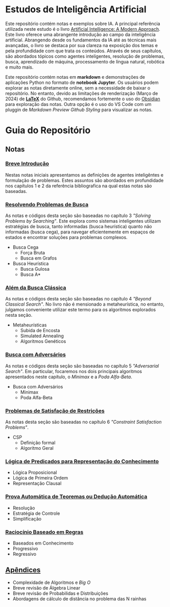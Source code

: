 # Estudos de Inteligência Artificial

Este repositório contém notas e exemplos sobre IA. A principal referência utilizada neste estudo é o livro [Artificial Intelligence: A Modern Approach](https://aima.cs.berkeley.edu/). Este livro oferece uma abrangente introdução ao campo da inteligência artificial. Abrangendo desde os fundamentos da IA até as técnicas mais avançadas, o livro se destaca por sua clareza na exposição dos temas e pela profundidade com que trata os conteúdos. Através de seus capítulos, são abordados tópicos como agentes inteligentes, resolução de problemas, busca, aprendizado de máquina, processamento de língua natural, robótica e muito mais.

Este repositório contém notas em **markdown** e demonstrações de aplicações Python no formato de **notebook Jupyter**. Os usuários podem explorar as notas diretamente online, sem a necessidade de baixar o repositório. No entanto, devido as limitações de renderização (Março de 2024) de **[LaTeX](https://github.com/KaTeX/KaTeX/blob/5806b240b342b964bcde3441d3ae7bfa7222c3b4/docs/support_table.md)** do Github, recomendamos fortemente o uso do [Obsidian](https://obsidian.md/) para exploração das notas. Outra opção é o uso do VS Code com um pluggin de *Markdown Preview Github Styling* para visualizar as notas.

# Guia do Repositório

## Notas

### [Breve Introdução](./notas/ch0/README.md)

Nestas notas iniciais apresentamos as definições de agentes inteligêntes e formulação de problemas. Estes assuntos são abordados em profundidade nos capítulos 1 e 2 da referência bibliografica na qual estas notas são baseadas.

### [Resolvendo Problemas de Busca](./notas/ch1/README.md)

As notas e códigos desta seção são baseadas no capítulo 3 *"Solving Problems by Searching"*. Este explora como sistemas inteligentes utilizam estratégias de busca, tanto informadas (busca heurística) quanto não informadas (busca cega), para navegar eficientemente em espaços de estados e encontrar soluções para problemas complexos.

- Busca Cega
    - Força Bruta
    - Busca em Grafos
- Busca Heurística
    - Busca Gulosa
    - Busca A*

### [Além da Busca Clássica](./notas/ch2/README.md)

As notas e códigos desta seção são baseadas no capítulo 4 *"Beyond Classical Search"*. No livro não é mensionado a metaheurística, no entanto, julgamos conveniente utilizar este termo para os algoritmos explorados nesta seção.

- Metaheurísticas
    - Subida de Encosta
    - Simulated Annealing
    - Algoritmos Genéticos

### [Busca com Adversários](./notas/ch3/README.md)

As notas e códigos desta seção são baseadas no capítulo 5 *"Adversarial Search"*. Em particular, focaremos nos dois principais algoritmos apresentados neste capítulo, o *Minimax* e a *Poda Alfa-Beta*.

- Busca com Adversários
    - Minimax
    - Poda Alfa-Beta


### [Problemas de Satisfação de Restrições](./notas/ch4/README.md)

As notas desta seção são baseadas no capítulo 6 *"Constraint Satisfaction Problems"*.

- CSP
    - Definição formal
    - Algoritmo Geral

### [Lógica de Predicados para Representação do Conhecimento](./notas/ch5/README.md)

- Lógica Proposicional
- Lógica de Primeira Ordem
- Representação Clausal

### [Prova Automática de Teoremas ou Dedução Automática](./notas/ch6/README.md)

- Resolução
- Estratégia de Controle
- Simplificação

### [Raciocínio Baseado em Regras](./notas/ch7/README.md)

- Baseados em Conhecimento
- Progressivo
- Regressivo

## [Apêndices](./notas/apendices/README.md)
- Complexidade de Algoritmos e *Big O*
- Breve revisão de Álgebra Linear
- Breve revisão de Probabilidas e Distribuições
- Abordagens de cálculo de distância no problema das N rainhas